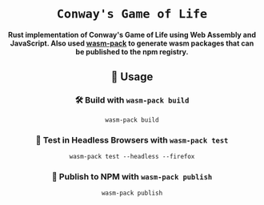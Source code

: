 <div align="center">

  <h1><code>Conway's Game of Life</code></h1>

  <strong>Rust implementation of Conway's Game of Life using Web Assembly and JavaScript. Also used <a href="https://github.com/rustwasm/wasm-pack">wasm-pack</a> to generate wasm packages that can be published to the npm registry.</strong>

## 🚴 Usage

### 🛠️ Build with `wasm-pack build`

```
wasm-pack build
```

### 🔬 Test in Headless Browsers with `wasm-pack test`

```
wasm-pack test --headless --firefox
```

### 🎁 Publish to NPM with `wasm-pack publish`

```
wasm-pack publish
```




